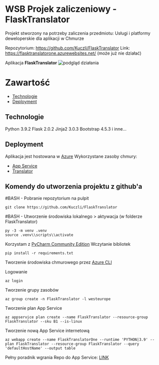# WSB Projek zaliczeniowy - FlaskTranslator

Projekt stworzony na potrzeby zaliczenia przedmiotu: 
Usługi i platformy deweloperskie dla aplikacji w Chmurze

Repozytorium:  https://github.com/Kuczli/FlaskTranslator
Link: https://flasktranslatorone.azurewebsites.net/ (może już nie działać)

Aplikacja **FlaskTranslator**
![podgląd działania](https://i.imgur.com/uTXcEmt.gif) 

# Zawartość
* [Technologie](#Technologie)
* [Deployment](#Deployment)

## Technologie
Python 3.9.2
Flask    2.0.2
Jinja2   3.0.3
Bootstrap 4.5.3
i inne...

## Deployment
Aplikacja jest hostowana w [Azure](https://portal.azure.com/)
Wykorzystane zasoby chmury:

 - [App Service](https://docs.microsoft.com/pl-pl/azure/app-service/)
 - [Translator](https://docs.microsoft.com/pl-pl/azure/cognitive-services/translator/) 
 

## Komendy do utworzenia projektu z github'a

#BASH - Pobranie repozytorium na pulpit
   

    git clone https://github.com/Kuczli/FlaskTranslator
#BASH - Utworzenie środowiska lokalnego > aktywacja (w folderze FlaskTranslator)

    py -3 -m venv .venv
    source .venv\\scripts\\activate

Korzystam z [PyCharm Community Edition](https://www.jetbrains.com/pycharm/)
Wczytanie bibliotek

    pip install -r requirements.txt

Tworzenie środowiska chmurowego przez [Azure CLI](https://docs.microsoft.com/pl-pl/cli/azure/)

Logowanie

    az login
Tworzenie grupy zasobów

    az group create -n FlaskTranslator -l westeurope
Tworzenie plan App Service

    az appservice plan create --name FlaskTranslator --resource-group FlaskTranslator --sku B1 --is-linux
  Tworzenie nową App Service internetową
  

    az webapp create --name FlaskTranslatorOne --runtime 'PYTHON|3.9' --plan FlaskTranslator --resource-group FlaskTranslator --query 'defaultHostName' --output table

Pełny poradnik wgrania Repo do App Service: [LINK](https://docs.microsoft.com/pl-pl/azure/app-service/quickstart-python?tabs=flask,windows,azure-cli,terminal-bash,local-git-deploy,deploy-instructions-azportal,deploy-instructions-zip-azcli)


